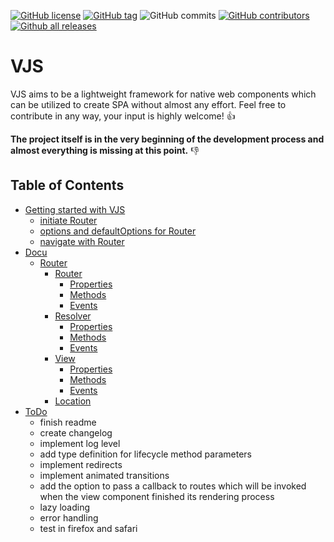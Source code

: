 [![GitHub license](https://img.shields.io/github/license/AndTheGodsMadeLove/vjs.svg)](https://github.com/AndTheGodsMadeLove/vjs/blob/master/LICENSE) [![GitHub tag](https://img.shields.io/github/tag/AndTheGodsMadeLove/vjs.svg)](https://GitHub.com/AndTheGodsMadeLove/vjs/tags/) ![GitHub commits](https://img.shields.io/github/commits-since/AndTheGodsMadeLove/vjs/v0.1-alpha.svg) [![GitHub contributors](https://img.shields.io/github/contributors/AndTheGodsMadeLove/vjs.svg)](https://GitHub.com/AndTheGodsMadeLove/vjs/graphs/contributors/) [![Github all releases](https://img.shields.io/github/downloads/AndTheGodsMadeLove/vjs/total.svg)](https://GitHub.com/AndTheGodsMadeLove/vjs/releases/)


# VJS

VJS aims to be a lightweight framework for native web components which can be utilized to create SPA without almost any effort. Feel free to contribute in any way, your input is highly welcome! :thumbsup:

**The project itself is in the very beginning of the development process and almost everything is missing at this point.** :thumbsdown:

## Table of Contents
- [Getting started with VJS](#getting-started-with-vjs)
  - [initiate Router](#initiate-router)
  - [options and defaultOptions for Router](#options-and-default-options-for-router)
  - [navigate with Router](#navigate-with-router)
- [Docu](#docu)
  - [Router](#router)
    - [Router](#router-router)
      - [Properties](#router-router-properties)
      - [Methods](#router-router-methods)
      - [Events](#router-router-events)
    - [Resolver](#router-resolver)
      - [Properties](#router-resolver-properties)
      - [Methods](#router-resolver-methods)
      - [Events](#router-resolver-events)
    - [View](#router-view)
      - [Properties](#router-view-properties)
      - [Methods](#router-view-methods)
      - [Events](#router-view-events)
    - [Location](#router-location)
- [ToDo](#todo)
  - finish readme
  - create changelog
  - implement log level
  - add type definition for lifecycle method parameters
  - implement redirects
  - implement animated transitions
  - add the option to pass a callback to routes which will be invoked when the view component finished its rendering process
  - lazy loading
  - error handling
  - test in firefox and safari